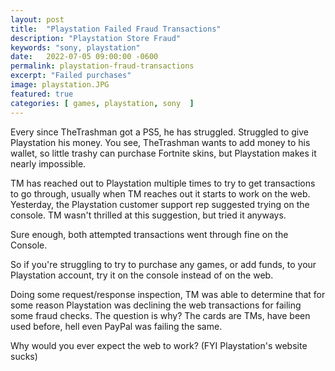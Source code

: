 ```yaml
---
layout: post
title:  "Playstation Failed Fraud Transactions"
description: "Playstation Store Fraud"
keywords: "sony, playstation"
date:   2022-07-05 09:00:00 -0600
permalink: playstation-fraud-transactions
excerpt: "Failed purchases"
image: playstation.JPG
featured: true
categories: [ games, playstation, sony  ]
---
```


Every since TheTrashman got a PS5, he has struggled. Struggled to give Playstation his money. You see, TheTrashman wants to add money to his wallet, so little trashy can purchase Fortnite skins, but Playstation makes it nearly impossible.

TM has reached out to Playstation multiple times to try to get transactions to go through, usually when TM reaches out it starts to work on the web. Yesterday, the Playstation customer support rep suggested trying on the console. TM wasn't thrilled at this suggestion, but tried it anyways.

Sure enough, both attempted transactions went through fine on the Console.

So if you're struggling to try to purchase any games, or add funds, to your Playstation account, try it on the console instead of on the web.

Doing some request/response inspection, TM was able to determine that for some reason Playstation was declining the web transactions for failing some fraud checks. The question is why? The cards are TMs, have been used before, hell even PayPal was failing the same.

Why would you ever expect the web to work? (FYI Playstation's website sucks)


